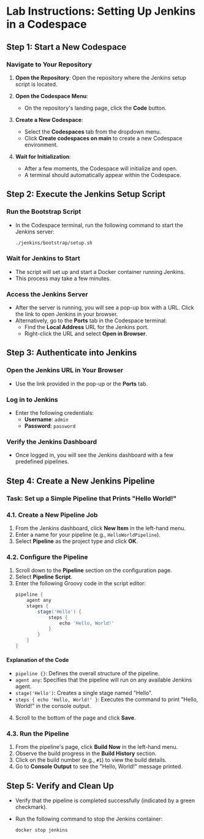 # Lab Instructions: Setting Up Jenkins in a Codespace

## Step 1: Start a New Codespace

### Navigate to Your Repository

1. **Open the Repository**: Open the repository where the Jenkins setup script is located.

2. **Open the Codespace Menu**:

   - On the repository's landing page, click the **Code** button.

3. **Create a New Codespace**:

   - Select the **Codespaces** tab from the dropdown menu.
   - Click **Create codespaces on main** to create a new Codespace environment.

4. **Wait for Initialization**:

   - After a few moments, the Codespace will initialize and open.
   - A terminal should automatically appear within the Codespace.

## Step 2: Execute the Jenkins Setup Script

### Run the Bootstrap Script

- In the Codespace terminal, run the following command to start the Jenkins server:
  ```bash
  ./jenkins/bootstrap/setup.sh
  ```

### Wait for Jenkins to Start

- The script will set up and start a Docker container running Jenkins.
- This process may take a few minutes.

### Access the Jenkins Server

- After the server is running, you will see a pop-up box with a URL. Click the link to open Jenkins in your browser.
- Alternatively, go to the **Ports** tab in the Codespace terminal:
  - Find the **Local Address** URL for the Jenkins port.
  - Right-click the URL and select **Open in Browser**.

## Step 3: Authenticate into Jenkins

### Open the Jenkins URL in Your Browser

- Use the link provided in the pop-up or the **Ports** tab.

### Log in to Jenkins

- Enter the following credentials:
  - **Username**: `admin`
  - **Password**: `password`

### Verify the Jenkins Dashboard

- Once logged in, you will see the Jenkins dashboard with a few predefined pipelines.

## Step 4: Create a New Jenkins Pipeline

### Task: Set up a Simple Pipeline that Prints "Hello World!"

### 4.1. Create a New Pipeline Job

1. From the Jenkins dashboard, click **New Item** in the left-hand menu.
2. Enter a name for your pipeline (e.g., `HelloWorldPipeline`).
3. Select **Pipeline** as the project type and click **OK**.

### 4.2. Configure the Pipeline

1. Scroll down to the **Pipeline** section on the configuration page.
2. Select **Pipeline Script**.
3. Enter the following Groovy code in the script editor:
   ```groovy
   pipeline {
       agent any
       stages {
           stage('Hello') {
               steps {
                   echo 'Hello, World!'
               }
           }
       }
   }
   ```

#### Explanation of the Code

- `pipeline {}`: Defines the overall structure of the pipeline.
- `agent any`: Specifies that the pipeline will run on any available Jenkins agent.
- `stage('Hello')`: Creates a single stage named "Hello".
- `steps { echo 'Hello, World!' }`: Executes the command to print "Hello, World!" in the console output.

4. Scroll to the bottom of the page and click **Save**.

### 4.3. Run the Pipeline

1. From the pipeline's page, click **Build Now** in the left-hand menu.
2. Observe the build progress in the **Build History** section.
3. Click on the build number (e.g., `#1`) to view the build details.
4. Go to **Console Output** to see the "Hello, World!" message printed.

## Step 5: Verify and Clean Up

- Verify that the pipeline is completed successfully (indicated by a green checkmark).

- Run the following command to stop the Jenkins container:

  ```bash
  docker stop jenkins
  ```


